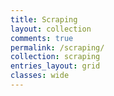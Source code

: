 ```yaml
---
title: Scraping
layout: collection
comments: true
permalink: /scraping/
collection: scraping
entries_layout: grid
classes: wide
---
```

